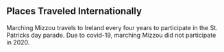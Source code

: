 ## Places Traveled Internationally

Marching Mizzou travels to Ireland every four years to participate in the St. Patricks day parade.  Due to covid-19, marching Mizzou did not participate in 2020.
